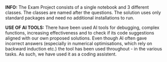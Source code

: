 **INFO:** The Exam Project consists of a single notebook and 3 different classes. The classes are named after the questions. The solution uses only standard packages and need no additional installations to run. 



**USE OF AI TOOLS:** 
There have been used AI tools for debugging, complex functions, increasing effectiveness and to check if its code suggestions aligned with our own proposed solutions. Even though AI often gave incorrect answers (especially in numerical optimisations, which rely on backward induction etc.) the tool has been used throughout - in the various tasks. As such, we have used it as a coding assistent.

